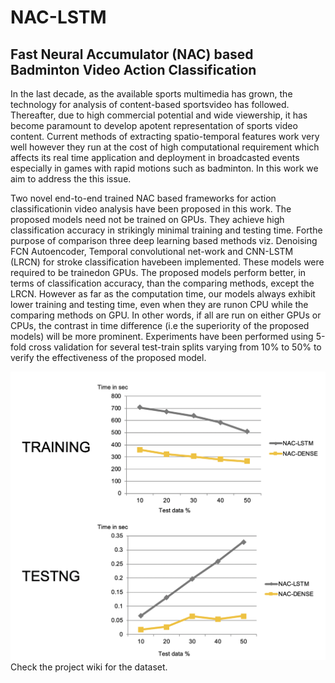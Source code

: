 # NAC-LSTM
## Fast Neural Accumulator (NAC) based Badminton Video Action Classification

In  the  last  decade,  as  the  available  sports  multimedia  has grown,  the  technology  for  analysis  of  content-based  sportsvideo has followed. Thereafter, due to high commercial potential and wide viewership, it has become paramount to develop apotent representation of sports video content.
Current methods of extracting spatio-temporal features work very well however they run at the cost of high computational  requirement  which  affects  its  real time  application and deployment in broadcasted events especially in games with rapid motions such as badminton. In this work we aim to address the this issue. 

Two  novel  end-to-end trained NAC based frameworks for action classificationin video analysis have been proposed in this work.  The proposed models need not be trained on GPUs.  They achieve high classification accuracy in strikingly minimal training and testing time.  Forthe purpose of comparison three deep learning based methods viz. Denoising FCN Autoencoder, Temporal convolutional net-work and CNN-LSTM (LRCN) for stroke classification havebeen implemented.  These models were required to be trainedon  GPUs.   The  proposed  models  perform  better,  in  terms  of classification accuracy, than the comparing methods, except the LRCN. However as far as the computation time, our models always exhibit lower training and testing time, even when they are runon CPU while the comparing methods on GPU. In other words, if  all  are  run  on  either  GPUs  or  CPUs,  the  contrast  in  time difference (i.e the superiority of the proposed models) will be more prominent.   Experiments have been performed using 5-fold cross validation for several test-train splits varying from 10% to 50% to verify the effectiveness of the proposed model.

<img src="https://github.com/poojacos/NAC-LSTM/blob/master/Performance-nac.png" width="800">
Check the project wiki for the dataset.
